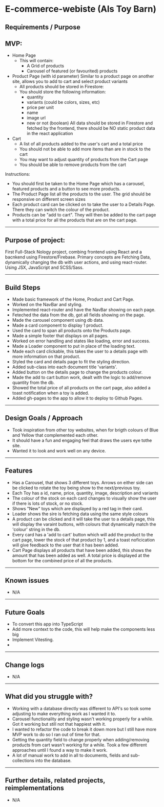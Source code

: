 # E-commerce-webiste (Als Toy Barn)

## Requirements / Purpose


## MVP:
- Home Page
  - This will contain:
    - A Grid of products
    - Carousel of featured (or favourited) products
- Product Page (with id parameter) Similar to a product page on another site, allows you to add to cart and select product variants
  - All products should be stored in Firestore:
  - You should store the following information:
    - quantity
    - variants (could be colors, sizes, etc)
    - price per unit
    - name
    - image url
    - new or not (boolean)
      All data should be stored in Firestore and fetched by the frontend, there should be NO static product data in the react application
- Cart
  - A list of all products added to the user's cart and a total price
  - You should not be able to add more items than are in stock to the cart
  - You may want to adjust quantity of products from the Cart page
  - You should be able to remove products from the cart

Instructions:

- You should first be taken to the Home Page which has a carousel, featured products and a button to see more products.
- The Product Page list all the products to the user. The grid should be responsive on different screen sizes
- Each product card can be clicked on to take the user to a Details Page. There they can switch the colour of the product.
- Products can be "add to cart". They will then be added to the cart page with a total price for all the products that are on the cart page.

---

## Purpose of project:

First Full-Stack Nology project, combing frontend using React and a bacnkend using Firestore/Firebase.
Primary concepts are Fetching Data, dynamically changing the db with user actions, and using react-router.
Using JSX, JavaScript and SCSS/Sass.

---

## Build Steps

- Made basic framework of the Home, Product and Cart Page.
- Worked on the NavBar and styling.
- Implemented react-router and have the NavBar showing on each page.
- Feteched the data from the db, got all fields showing on the page.
- Made the carousel component using db data.
- Made a card component to display 1 product.
- Used the card to span all products onto the Products page.
- Made a simple footer that displays on all pages.
- Worked on error handling and states like loading, error and success.
- Made a Loader component to put in place of the loading text.
- Made each card clickable, this takes the user to a details page with more information on that product.
- Styled the card and details page to fit the styling direction.
- Added sub-class into each document title 'variants'.
- Added button on the details page to change the products colour.
- Made the add to cart button work, dealt with the logic to add/remove quantity from the db.
- Showed the total price of all products on the cart page, also added a toast notification when a toy is added.
- Added gh-pages to the app to allow it to deploy to Github Pages.

---

## Design Goals / Approach

- Took inspiration from other toy websites, when for brigth colours of Blue and Yellow that complemented each other.
- It should have a fun and engaging feel that draws the users eye tothe site.
- Wanted it to look and work well on any device.

---

## Features

- Has a Carousel, that shows 3 different toys. Arrows on either side can be clicked to rotate the toy being show to the next/previous toy.
- Each Toy has a id, name, price, quantity, image, description and variants
- The colour of the stock on each card changes to visually show the user if there is lots of stock, or no stock.
- Shows "New" toys which are displayed by a red tag in their card.
- Loader shows the sire is fetching data using the same style colours
- A product can be clicked and it will take the user to a details page, this will display the varaint buttons, with colours that dynamically match the 'colour' string in the db.
- Every card has a 'add to cart' button which will add the product to the cart page, lower the stock of that product by 1, and a toast noficication will give feedback to the user that it has been added.
- Cart Page displays all products that have been added, this shows the amount that has been added as well. A total price is displayed at the bottom for the combined price of all the products.

---

## Known issues

- N/A

---

## Future Goals

- To convert this app into TypeScript
- Add more context to the code, this will help make the components less big
- Implement Vitesting.
- 
---

## Change logs

- N/A

---

## What did you struggle with?

- Working with a database directly was different to API's so took some adjusting to make everything work as l wanted it to.
- Carousel functionality and styling wasn't working properly for a while. Got it working but still not that happiest with it.
- I wanted to refactor the code to break it down more but l still have more MVP work to do so l ran out of time for that.
- Getting the quantity field to change properly when adding/removing products from cart wasn't working for a while. Took a few different approaches until l found a way to make it work.
- A lot of manual work to add in all to documents, fields and sub-collections into the database.

---

## Further details, related projects, reimplementations

- N/A
